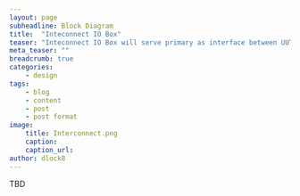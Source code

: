 ```yaml
---
layout: page
subheadline: Block Diagram
title:  "Inteconnect IO Box"
teaser: "Inteconnect IO Box will serve primary as interface between UUT"
meta_teaser: ""
breadcrumb: true
categories:
    - design
tags:
    - blog
    - content
    - post
    - post format
image:
    title: Interconnect.png
    caption: 
    caption_url: 
author: dlock8
---
```

TBD